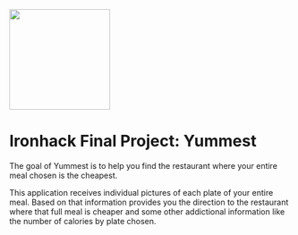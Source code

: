 <img src='https://scontent.flis5-1.fna.fbcdn.net/v/t1.15752-9/90594260_255296532146121_605630306162049024_n.jpg?_nc_cat=103&_nc_sid=b96e70&_nc_ohc=Wfz1kzIkPIoAX977E1I&_nc_ht=scontent.flis5-1.fna&oh=d78bc8917129496b22a103c9ce9d7413&oe=5EA0563D' width="180" height="180">

# Ironhack Final Project: Yummest

The goal of Yummest is to help you find the restaurant where your entire meal chosen is the cheapest. 

This application receives individual pictures of each plate of your entire meal. Based on that information provides you the direction to the restaurant where that full meal is cheaper and some other addictional information like the number of calories by plate chosen.
